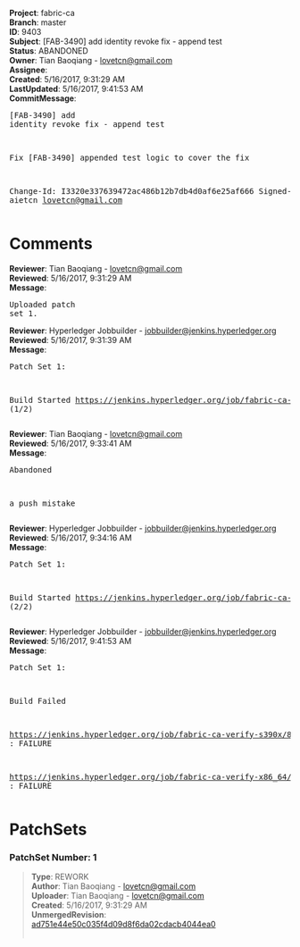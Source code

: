 <strong>Project</strong>: fabric-ca<br><strong>Branch</strong>: master<br><strong>ID</strong>: 9403<br><strong>Subject</strong>: [FAB-3490] add identity revoke fix - append test<br><strong>Status</strong>: ABANDONED<br><strong>Owner</strong>: Tian Baoqiang - lovetcn@gmail.com<br><strong>Assignee</strong>:<br><strong>Created</strong>: 5/16/2017, 9:31:29 AM<br><strong>LastUpdated</strong>: 5/16/2017, 9:41:53 AM<br><strong>CommitMessage</strong>:<br><pre>[FAB-3490] add identity revoke fix - append test

Fix [FAB-3490] appended test logic to cover the fix

Change-Id: I3320e337639472ac486b12b7db4d0af6e25af666
Signed-off-by: aietcn <lovetcn@gmail.com>
</pre><h1>Comments</h1><strong>Reviewer</strong>: Tian Baoqiang - lovetcn@gmail.com<br><strong>Reviewed</strong>: 5/16/2017, 9:31:29 AM<br><strong>Message</strong>: <pre>Uploaded patch set 1.</pre><strong>Reviewer</strong>: Hyperledger Jobbuilder - jobbuilder@jenkins.hyperledger.org<br><strong>Reviewed</strong>: 5/16/2017, 9:31:39 AM<br><strong>Message</strong>: <pre>Patch Set 1:

Build Started https://jenkins.hyperledger.org/job/fabric-ca-verify-s390x/861/ (1/2)</pre><strong>Reviewer</strong>: Tian Baoqiang - lovetcn@gmail.com<br><strong>Reviewed</strong>: 5/16/2017, 9:33:41 AM<br><strong>Message</strong>: <pre>Abandoned

a push mistake</pre><strong>Reviewer</strong>: Hyperledger Jobbuilder - jobbuilder@jenkins.hyperledger.org<br><strong>Reviewed</strong>: 5/16/2017, 9:34:16 AM<br><strong>Message</strong>: <pre>Patch Set 1:

Build Started https://jenkins.hyperledger.org/job/fabric-ca-verify-x86_64/855/ (2/2)</pre><strong>Reviewer</strong>: Hyperledger Jobbuilder - jobbuilder@jenkins.hyperledger.org<br><strong>Reviewed</strong>: 5/16/2017, 9:41:53 AM<br><strong>Message</strong>: <pre>Patch Set 1:

Build Failed 

https://jenkins.hyperledger.org/job/fabric-ca-verify-s390x/861/ : FAILURE

https://jenkins.hyperledger.org/job/fabric-ca-verify-x86_64/855/ : FAILURE</pre><h1>PatchSets</h1><h3>PatchSet Number: 1</h3><blockquote><strong>Type</strong>: REWORK<br><strong>Author</strong>: Tian Baoqiang - lovetcn@gmail.com<br><strong>Uploader</strong>: Tian Baoqiang - lovetcn@gmail.com<br><strong>Created</strong>: 5/16/2017, 9:31:29 AM<br><strong>UnmergedRevision</strong>: [ad751e44e50c035f4d09d8f6da02cdacb4044ea0](https://github.com/hyperledger-gerrit-archive/fabric-ca/commit/ad751e44e50c035f4d09d8f6da02cdacb4044ea0)<br><br></blockquote>